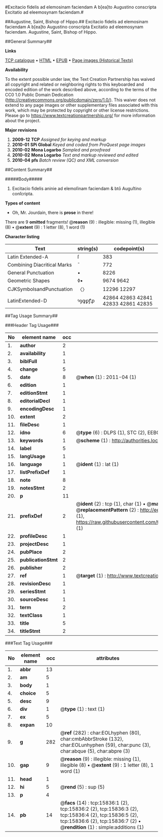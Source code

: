 #Excitacio fidelis ad elemosinam faciendam A b[ea]to Augustino conscripta Excitatio ad eleemosynam faciendam.#

##Augustine, Saint, Bishop of Hippo.##
Excitacio fidelis ad elemosinam faciendam A b[ea]to Augustino conscripta
Excitatio ad eleemosynam faciendam.
Augustine, Saint, Bishop of Hippo.

##General Summary##

**Links**

[TCP catalogue](http://www.ota.ox.ac.uk/tcp/)  • 
[HTML](http://tei.it.ox.ac.uk/tcp/Texts-HTML/free/A22/A22714.html)  • 
[EPUB](http://tei.it.ox.ac.uk/tcp/Texts-EPUB/free/A22/A22714.epub) • 
[Page images (Historical Texts)](https://historicaltexts.jisc.ac.uk/eebo-99850623e)

**Availability**

To the extent possible under law, the Text Creation Partnership has waived all copyright and related or neighboring rights to this keyboarded and encoded edition of the work described above, according to the terms of the CC0 1.0 Public Domain Dedication (http://creativecommons.org/publicdomain/zero/1.0/). This waiver does not extend to any page images or other supplementary files associated with this work, which may be protected by copyright or other license restrictions. Please go to https://www.textcreationpartnership.org/ for more information about the project.

**Major revisions**

1. __2009-12__ __TCP__ *Assigned for keying and markup*
1. __2010-01__ __SPi Global__ *Keyed and coded from ProQuest page images*
1. __2010-02__ __Mona Logarbo__ *Sampled and proofread*
1. __2010-02__ __Mona Logarbo__ *Text and markup reviewed and edited*
1. __2010-04__ __pfs__ *Batch review (QC) and XML conversion*

##Content Summary##

#####Body#####

1. Excitacio fidelis aninie ad elemoſinam faciendam & btō Auguſtino conſcripta.

**Types of content**

  * Oh, Mr. Jourdain, there is **prose** in there!

There are 9 **omitted** fragments! 
 @__reason__ (9) : illegible: missing (1), illegible (8)  •  @__extent__ (9) : 1 letter (8), 1 word (1)

**Character listing**


|Text|string(s)|codepoint(s)|
|---|---|---|
|Latin Extended-A|ſ|383|
|Combining             Diacritical Marks|̄|772|
|General Punctuation|•|8226|
|Geometric Shapes|◊▪|9674 9642|
|CJKSymbolsandPunctuation|〈〉|12296 12297|
|LatinExtended-D|ꝰꝯꝙꝑꝭꝓ|42864 42863 42841 42833 42861 42835|

##Tag Usage Summary##

###Header Tag Usage###

|No|element name|occ|attributes|
|---|---|---|---|
|1.|__author__|2||
|2.|__availability__|1||
|3.|__biblFull__|1||
|4.|__change__|5||
|5.|__date__|8| @__when__ (1) : 2011-04 (1)|
|6.|__edition__|1||
|7.|__editionStmt__|1||
|8.|__editorialDecl__|1||
|9.|__encodingDesc__|1||
|10.|__extent__|2||
|11.|__fileDesc__|1||
|12.|__idno__|6| @__type__ (6) : DLPS (1), STC (2), EEBO-CITATION (1), PROQUEST (1), VID (1)|
|13.|__keywords__|1| @__scheme__ (1) : http://authorities.loc.gov/ (1)|
|14.|__label__|5||
|15.|__langUsage__|1||
|16.|__language__|1| @__ident__ (1) : lat (1)|
|17.|__listPrefixDef__|1||
|18.|__note__|8||
|19.|__notesStmt__|2||
|20.|__p__|11||
|21.|__prefixDef__|2| @__ident__ (2) : tcp (1), char (1)  •  @__matchPattern__ (2) : ([0-9\-]+):([0-9IVX]+) (1), (.+) (1)  •  @__replacementPattern__ (2) : http://eebo.chadwyck.com/downloadtiff?vid=$1&page=$2 (1), https://raw.githubusercontent.com/textcreationpartnership/Texts/master/tcpchars.xml#$1 (1)|
|22.|__profileDesc__|1||
|23.|__projectDesc__|1||
|24.|__pubPlace__|2||
|25.|__publicationStmt__|2||
|26.|__publisher__|2||
|27.|__ref__|1| @__target__ (1) : http://www.textcreationpartnership.org/docs/. (1)|
|28.|__revisionDesc__|1||
|29.|__seriesStmt__|1||
|30.|__sourceDesc__|1||
|31.|__term__|2||
|32.|__textClass__|1||
|33.|__title__|5||
|34.|__titleStmt__|2||


###Text Tag Usage###

|No|element name|occ|attributes|
|---|---|---|---|
|1.|__abbr__|13||
|2.|__am__|5||
|3.|__body__|1||
|4.|__choice__|5||
|5.|__desc__|9||
|6.|__div__|1| @__type__ (1) : text (1)|
|7.|__ex__|5||
|8.|__expan__|10||
|9.|__g__|282| @__ref__ (282) : char:EOLhyphen (80), char:cmbAbbrStroke (132), char:EOLunhyphen (59), char:punc (3), char:abque (5), char:abpre (3)|
|10.|__gap__|9| @__reason__ (9) : illegible: missing (1), illegible (8)  •  @__extent__ (9) : 1 letter (8), 1 word (1)|
|11.|__head__|1||
|12.|__hi__|5| @__rend__ (5) : sup (5)|
|13.|__p__|4||
|14.|__pb__|14| @__facs__ (14) : tcp:15836:1 (2), tcp:15836:2 (2), tcp:15836:3 (2), tcp:15836:4 (2), tcp:15836:5 (2), tcp:15836:6 (2), tcp:15836:7 (2)  •  @__rendition__ (1) : simple:additions (1)|
